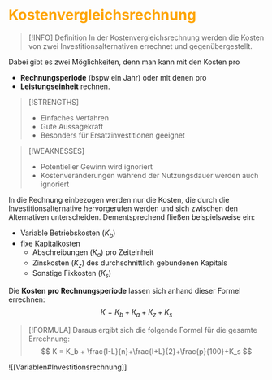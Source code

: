 # <font color = "orange">Kostenvergleichsrechnung</font>
>[!INFO] Definition
>In der Kostenvergleichsrechnung werden die Kosten von zwei Investitionsalternativen errechnet und gegenübergestellt. 

Dabei gibt es zwei Möglichkeiten, denn man kann mit den Kosten pro
- **Rechnungsperiode** (bspw ein Jahr)
	oder mit denen pro
- **Leistungseinheit**
rechnen. 

>[!STRENGTHS]
>- Einfaches Verfahren
>- Gute Aussagekraft
>- Besonders für Ersatzinvestitionen geeignet

>[!WEAKNESSES]
>- Potentieller Gewinn wird ignoriert
>- Kostenveränderungen während der Nutzungsdauer werden auch ignoriert

In die Rechnung einbezogen werden nur die Kosten, die durch die Investitionsalternative hervorgerufen werden und sich zwischen den Alternativen unterscheiden. Dementsprechend fließen beispielsweise ein:
- Variable Betriebskosten ($K_b$)
- fixe Kapitalkosten
	- Abschreibungen ($K_a$) pro Zeiteinheit
	- Zinskosten ($K_z$) des durchschnittlich gebundenen Kapitals
	- Sonstige Fixkosten ($K_s$)

Die **Kosten pro Rechnungsperiode** lassen sich anhand dieser Formel errechnen:
$$
K = K_b + K_a + K_z + K_s
$$

>[!FORMULA]
>Daraus ergibt sich die folgende Formel für die gesamte Errechnung:
>$$
>K = K_b + \frac{I-L}{n}+\frac{I+L}{2}+\frac{p}{100}+K_s
>$$

![[Variablen#Investitionsrechnung]]

